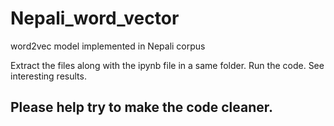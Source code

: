 # Nepali_word_vector
word2vec model implemented in Nepali corpus

Extract the files along with the ipynb file in a same folder. 
Run the code.
See interesting results.

## Please help try to make the code cleaner. 
